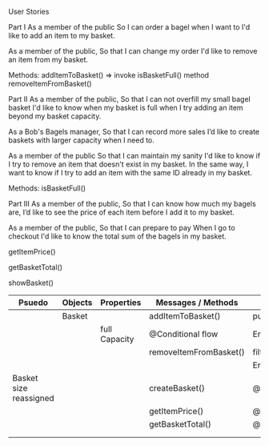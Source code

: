 User Stories

Part I
As a member of the public
So I can order a bagel when I want to
I'd like to add an item to my basket.

As a member of the public,
So that I can change my order
I'd like to remove an item from my basket.

Methods:
addItemToBasket() => invoke isBasketFull() method
removeItemFromBasket()


Part II
As a member of the public,
So that I can not overfill my small bagel basket
I'd like to know when my basket is full when I try adding an item beyond my basket capacity.

As a Bob's Bagels manager,
So that I can record more sales
I’d like to create baskets with larger capacity when I need to.

As a member of the public
So that I can maintain my sanity
I'd like to know if I try to remove an item that doesn't exist in my basket. In the same way, I want to know if I try to add an item with the same ID already in my basket.

Methods:
isBasketFull()


Part III
As a member of the public,
So that I can know how much my bagels are,
I’d like to see the price of each item before I add it to my basket.

As a member of the public,
So that I can prepare to pay
When I go to checkout I'd like to know the total sum of the bagels in my basket.

getItemPrice()

getBasketTotal()

showBasket()



| Psuedo                  | Objects | Properties  | Messages / Methods | Output              |
| ----------------------- | ------- | ----------- | ------------------ | ------------------- |
|                         |Basket   |             |addItemToBasket()   |pushItem.Basket[Array]|
|                         |         |full Capacity|@Conditional flow   |Error@"String"       |
|                         |         |             |removeItemFromBasket()|filter.[Array]     |
|                         |         |             |                    |Error@"String"       |
|Basket size reassigned   |         |             |createBasket()      |@int/number          |
|                         |         |             |getItemPrice()      |@"String" @int/number|
|                         |         |             |getBasketTotal()    |@"String"@int/Number |
|                         |         |             |                    |                     |
|                         |         |             |                    |                     |
